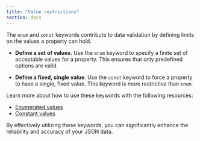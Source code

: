 ```yaml
---
title: "Value restrictions"
section: docs
---
```


The `enum` and `const` keywords contribute to data validation by defining limits on the values a property can hold.

- **Define a set of values**. Use the `enum` keyword to specify a finite set of acceptable values for a property. This ensures that only predefined options are valid.
  
- **Define a fixed, single value**. Use the `const` keyword to force a property to have a single, fixed value. This keyword is more restrictive than `enum`. 

Learn more about how to use these keywords with the following resources:

- [Enumerated values](../../understanding-json-schema/reference/enum)
- [Constant values](../../understanding-json-schema/reference/const)

By effectively utilizing these keywords, you can significantly enhance the reliability and accuracy of your JSON data.